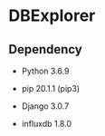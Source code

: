 # DBExplorer
## **Dependency**

 - Python 3.6.9

 - pip 20.1.1 (pip3)

 - Django 3.0.7

 - influxdb 1.8.0
